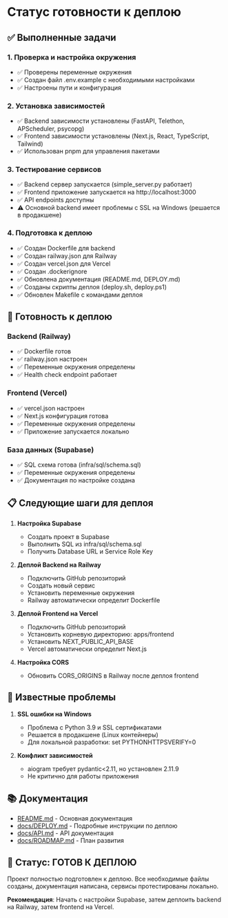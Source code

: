 # Статус готовности к деплою

## ✅ Выполненные задачи

### 1. Проверка и настройка окружения
- ✅ Проверены переменные окружения
- ✅ Создан файл .env.example с необходимыми настройками
- ✅ Настроены пути и конфигурация

### 2. Установка зависимостей
- ✅ Backend зависимости установлены (FastAPI, Telethon, APScheduler, psycopg)
- ✅ Frontend зависимости установлены (Next.js, React, TypeScript, Tailwind)
- ✅ Использован pnpm для управления пакетами

### 3. Тестирование сервисов
- ✅ Backend сервер запускается (simple_server.py работает)
- ✅ Frontend приложение запускается на http://localhost:3000
- ✅ API endpoints доступны
- ⚠️ Основной backend имеет проблемы с SSL на Windows (решается в продакшене)

### 4. Подготовка к деплою
- ✅ Создан Dockerfile для backend
- ✅ Создан railway.json для Railway
- ✅ Создан vercel.json для Vercel
- ✅ Создан .dockerignore
- ✅ Обновлена документация (README.md, DEPLOY.md)
- ✅ Созданы скрипты деплоя (deploy.sh, deploy.ps1)
- ✅ Обновлен Makefile с командами деплоя

## 🚀 Готовность к деплою

### Backend (Railway)
- ✅ Dockerfile готов
- ✅ railway.json настроен
- ✅ Переменные окружения определены
- ✅ Health check endpoint работает

### Frontend (Vercel)
- ✅ vercel.json настроен
- ✅ Next.js конфигурация готова
- ✅ Переменные окружения определены
- ✅ Приложение запускается локально

### База данных (Supabase)
- ✅ SQL схема готова (infra/sql/schema.sql)
- ✅ Переменные окружения определены
- ✅ Документация по настройке создана

## 📋 Следующие шаги для деплоя

1. **Настройка Supabase**
   - Создать проект в Supabase
   - Выполнить SQL из infra/sql/schema.sql
   - Получить Database URL и Service Role Key

2. **Деплой Backend на Railway**
   - Подключить GitHub репозиторий
   - Создать новый сервис
   - Установить переменные окружения
   - Railway автоматически определит Dockerfile

3. **Деплой Frontend на Vercel**
   - Подключить GitHub репозиторий
   - Установить корневую директорию: apps/frontend
   - Установить NEXT_PUBLIC_API_BASE
   - Vercel автоматически определит Next.js

4. **Настройка CORS**
   - Обновить CORS_ORIGINS в Railway после деплоя frontend

## 🔧 Известные проблемы

1. **SSL ошибки на Windows**
   - Проблема с Python 3.9 и SSL сертификатами
   - Решается в продакшене (Linux контейнеры)
   - Для локальной разработки: set PYTHONHTTPSVERIFY=0

2. **Конфликт зависимостей**
   - aiogram требует pydantic<2.11, но установлен 2.11.9
   - Не критично для работы приложения

## 📚 Документация

- [README.md](README.md) - Основная документация
- [docs/DEPLOY.md](docs/DEPLOY.md) - Подробные инструкции по деплою
- [docs/API.md](docs/API.md) - API документация
- [docs/ROADMAP.md](docs/ROADMAP.md) - План развития

## 🎯 Статус: ГОТОВ К ДЕПЛОЮ

Проект полностью подготовлен к деплою. Все необходимые файлы созданы, документация написана, сервисы протестированы локально.

**Рекомендация**: Начать с настройки Supabase, затем деплоить backend на Railway, затем frontend на Vercel.

